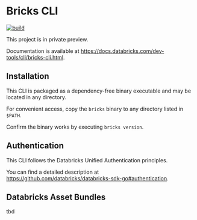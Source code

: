 # Bricks CLI

[![build](https://github.com/databricks/bricks/workflows/build/badge.svg?branch=main)](https://github.com/databricks/bricks/actions?query=workflow%3Abuild+branch%3Amain)

This project is in private preview.

Documentation is available at https://docs.databricks.com/dev-tools/cli/bricks-cli.html.

## Installation

This CLI is packaged as a dependency-free binary executable and may be located in any directory.

For convenient access, copy the `bricks` binary to any directory listed in `$PATH`.

Confirm the binary works by executing `bricks version`.

## Authentication

This CLI follows the Databricks Unified Authentication principles.

You can find a detailed description at https://github.com/databricks/databricks-sdk-go#authentication.

## Databricks Asset Bundles

tbd
